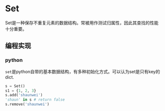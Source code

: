 # Set

Set是一种保存不重复元素的数据结构。常被用作测试归属性，因此其查找的性能十分重要。

## 编程实现

### python

`set`是python自带的基本数据结构，有多种初始化方式。可以认为set是只有key的dict.

```python
s = Set()
s1 = {1, 2, 3}
s.add('shaunwei')
'shaun' in s # return false
s.remove('shaunwei')
```

